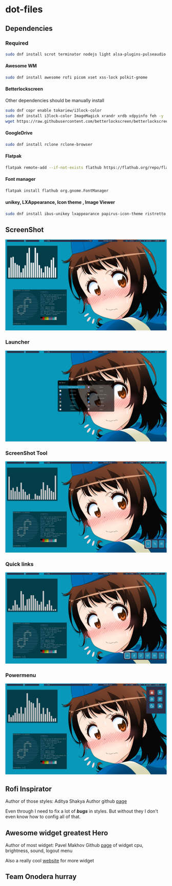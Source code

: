 # dot-files

## Dependencies

### Required
```sh
sudo dnf install scrot terminator nodejs light alsa-plugins-pulseaudio pavucontrol thunar btop gedit
```

#### Awesome WM
```sh
sudo dnf install awesome rofi picom xset xss-lock polkit-gnome
```

#### Betterlockscreen
Other dependencies should be manually install
```sh
sudo dnf copr enable tokariew/i3lock-color
sudo dnf install i3lock-color ImageMagick xrandr xrdb xdpyinfo feh -y
wget https://raw.githubusercontent.com/betterlockscreen/betterlockscreen/main/install.sh -O - -q | sudo bash -s system
```

#### GoogleDrive
```sh
sudo dnf install rclone rclone-browser
```

#### Flatpak
```sh
flatpak remote-add --if-not-exists flathub https://flathub.org/repo/flathub.flatpakrepo
```
#### Font manager
```sh
flatpak install flathub org.gnome.FontManager
```

#### unikey, LXAppearance, Icon theme , Image Viewer
```sh
sudo dnf install ibus-unikey lxappearance papirus-icon-theme ristretto feh
```

## ScreenShot
![desktop](.ScreenShot/desktop.png)

### Launcher
![launcher](.ScreenShot/rofi_launcher.png)

### ScreenShot Tool
![ScreenShot Tool](.ScreenShot/rofi_screenshot.png)

### Quick links
![Quick links](.ScreenShot/rofi_quicklinks.png)

### Powermenu
![Powermenu](.ScreenShot/rofi_power_menu.png)

## Rofi Inspirator
Author of those styles: Aditya Shakya
Author github [page](https://github.com/adi1090x/rofi)

Even through I need to fix a lot of ___bugs___ in styles. But without they I don't even know how to config all of that.

## Awesome widget greatest Hero
Author of most widget: Pavel Makhov
Github [page](https://github.com/streetturtle/awesome-wm-widgets) of widget cpu, brightness, sound, logout menu

Also a really cool [website](http://pavelmakhov.com/awesome-wm-widgets/) for more widget

## Team Onodera hurray
